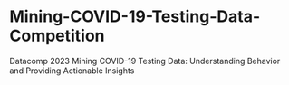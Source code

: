 # Mining-COVID-19-Testing-Data-Competition

Datacomp 2023 Mining COVID-19 Testing Data: Understanding Behavior and Providing Actionable Insights
